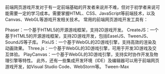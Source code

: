 前端网页游戏开发对于有一定前端基础的开发者来说并不难，但对于初学者来说可能需要一定的学习成本。需要掌握HTML、CSS、JavaScript等前端技术，以及Canvas、WebGL等游戏开发相关技术。 常用的前端网页游戏开发工具有：

Phaser：一个基于HTML5的开源游戏框架，支持2D游戏开发。
CreateJS：一个基于HTML5的开源游戏框架，支持2D游戏开发，包括EaselJS、TweenJS、SoundJS等子库。
PixiJS：一个基于WebGL的2D游戏引擎，支持高效的渲染及动画效果。
Three.js：一个基于WebGL的3D游戏引擎，可用于开发3D游戏及交互体验。
PlayCanvas：一个基于WebGL的3D游戏引擎，支持实时协作开发及物理引擎等特性。 此外，还有一些集成开发环境（IDE）及编辑器可以用于前端网页游戏开发，如Visual Studio Code、WebStorm等。
Tween-Max